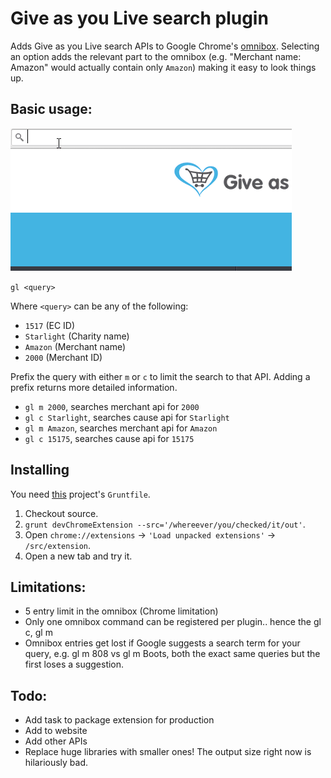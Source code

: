 Give as you Live search plugin
===

Adds Give as you Live search APIs to Google Chrome's [omnibox](https://developer.chrome.com/extensions/omnibox). Selecting an option adds the relevant part to the omnibox (e.g. "Merchant name: Amazon" would actually contain only `Amazon`) making it easy to look things up.

Basic usage:
---

![GAYL Plugin demo](demo.gif?raw=true "GAYL Plugin demo")

`gl <query>`

Where `<query>` can be any of the following:

- `1517` (EC ID)
- `Starlight` (Charity name)
- `Amazon` (Merchant name)
- `2000` (Merchant ID)

Prefix the query with either `m` or `c` to limit the search to that API. Adding a prefix returns more detailed information.

- `gl m 2000`, searches merchant api for `2000`
- `gl c Starlight`, searches cause api for `Starlight`
- `gl m Amazon`, searches merchant api for `Amazon`
- `gl c 15175`, searches cause api for `15175`

Installing
---

You need [this](https://github.com/danmofo/base-project) project's `Gruntfile`.

1. Checkout source.
2. `grunt devChromeExtension --src='/whereever/you/checked/it/out'`.
3. Open `chrome://extensions` -> `'Load unpacked extensions'` -> `/src/extension`.
4. Open a new tab and try it.

Limitations:
---
- 5 entry limit in the omnibox (Chrome limitation)
- Only one omnibox command can be registered per plugin.. hence the gl c, gl m
- Omnibox entries get lost if Google suggests a search term for your query, e.g. gl m 808 vs gl m Boots, both the exact same queries but the first loses a suggestion.

Todo:
---

- Add task to package extension for production
- Add to website
- Add other APIs
- Replace huge libraries with smaller ones! The output size right now is hilariously bad.
